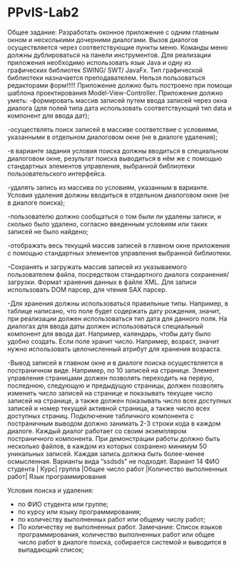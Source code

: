 # PPvIS-Lab2
Общее задание: 
Разработать оконное приложение с одним главным окном и несколькими дочерними диалогами. Вызов диалогов осуществляется через соответствующие пункты меню. Команды меню должны дублироваться на панели инструментов. 
Для реализации приложения необходимо использовать язык Java и одну из графических библиотек SWING/ SWT/ JavaFx. Тип графической библиотеки назначается преподавателем. Нельзя пользоваться редакторами форм!!!!!
Приложение должно быть построено при помощи шаблона проектирования Model-View-Controller.
Приложение должно уметь:
-формировать массив записей путем ввода записей через окна диалога (для полей типа дата использовать соответствующий тип data и компонент для ввода дат);

-осуществлять поиск записей в массиве соответствие с условиями, указанными в отдельном диалоговом окне (не в диалоге удаления);

-в варианте задания условия поиска должны вводиться в специальном диалоговом окне, результат поиска выводиться в нём же с помощью стандартных элементов управления, выбранной библиотеки пользовательского интерфейса.

-удалять запись из массива по условиям, указанным в варианте. Условия удаления должны вводиться в отдельном диалоговом окне (не в диалоге поиска);

-пользователю должно сообщаться о том были ли удалены записи, и сколько было удалено, согласно введенным условиям или таких записей не было найдено;

-отображать весь текущий массив записей в главном окне приложения с помощью стандартных элементов управления выбранной библиотеки.

-Сохранять и загружать массив записей из указываемого пользователем файла, посредством стандартного диалога сохранения/загрузки. Формат хранения данных в файле XML. Для записи использовать DOM парсер, для чтения SAX парсер.

-Для хранения должны использоваться правильные типы. Например, в таблице написано, что поле будет содержать дату рождения, значит, при реализации должен использоваться тип дата для данного поля. На диалогах для ввода даты должен использоваться специальный компонент для ввода дат. Например, календарь, чтобы дату было удобно создать. Если поле хранит число. Например, возраст, значит нужно использовать целочисленный атрибут для хранения возраста.

-Вывод записей в главном окне и в диалоге поиска осуществляется в постраничном виде. Например, по 10 записей на странице. Элемент управления страницами должен позволять переходить на первую, последнюю, следующую и предыдущую страницы, должен позволять изменить число записей на странице и показывать текущее число записей на странице, а также должен показывать число всех доступных записей и номер текущей активной страница, а также число всех доступных страниц. Подключение табличного компонента с постраничным выводом должно занимать 2-3 строки кода в каждом диалоге. Каждый диалог работает со своим экземпляром постраничного компонента.
При демонстрации работы должно быть несколько файлов, в каждом из которых сохранено минимум 50 уникальных записей. Каждая запись должна быть более-менее осмысленная. Варианты вида “ssdsds” не подходят.
Вариант 14
ФИО студента  |	Курс|	группа	|Общее число работ	|Количество выполненных работ|	Язык программирования
 	 	 	 	 	 
Условия поиска и удаления:
-	по ФИО студента или группе;
-	по курсу или языку программирования;
-	по количеству выполненных работ или общему числу работ;
-	По количеству не выполненных работ.
Замечание: Список языков программирования, количество выполненных работ или общее число работ в диалоге поиска, собирается системой и выводится в выпадающий список;
